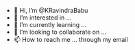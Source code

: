 - 👋 Hi, I’m @KRavindraBabu
- 👀 I’m interested in ...
- 🌱 I’m currently learning ...
- 💞️ I’m looking to collaborate on ...
- 📫 How to reach me ... through my email

<!---
KRavindraBabu/KRavindraBabu is a ✨ special ✨ repository because its `README.md` (this file) appears on your GitHub profile.
You can click the Preview link to take a look at your changes.
--->
